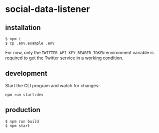 # social-data-listener

## installation
```
$ npm i
$ cp .env.example .env
```

For now, only the `TWITTER_API_KEY_BEARER_TOKEN` environment variable is required to get the Twitter service in a working condition.

## development
Start the CLI program and watch for changes:

`npm run start:dev`

## production
```
$ npm run build
$ npm start
```

